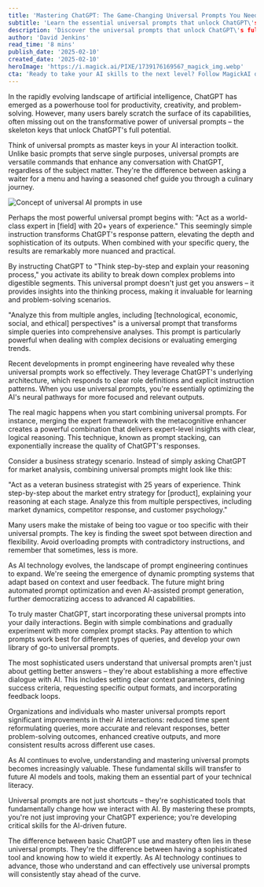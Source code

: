 ```yaml
---
title: 'Mastering ChatGPT: The Game-Changing Universal Prompts You Need to Know'
subtitle: 'Learn the essential universal prompts that unlock ChatGPT\'s full potential'
description: 'Discover the universal prompts that unlock ChatGPT\'s full potential, transforming it into a powerhouse tool for various applications. Learn how to leverage these sophisticated prompts for expert-level insights and enhanced AI interaction.'
author: 'David Jenkins'
read_time: '8 mins'
publish_date: '2025-02-10'
created_date: '2025-02-10'
heroImage: 'https://i.magick.ai/PIXE/1739176169567_magick_img.webp'
cta: 'Ready to take your AI skills to the next level? Follow MagickAI on LinkedIn for daily insights on advanced prompt engineering and the latest developments in AI technology that can revolutionize your workflow.'
---
```


In the rapidly evolving landscape of artificial intelligence, ChatGPT has emerged as a powerhouse tool for productivity, creativity, and problem-solving. However, many users barely scratch the surface of its capabilities, often missing out on the transformative power of universal prompts – the skeleton keys that unlock ChatGPT's full potential.

Think of universal prompts as master keys in your AI interaction toolkit. Unlike basic prompts that serve single purposes, universal prompts are versatile commands that enhance any conversation with ChatGPT, regardless of the subject matter. They're the difference between asking a waiter for a menu and having a seasoned chef guide you through a culinary journey.

![Concept of universal AI prompts in use](https://i.magick.ai/PIXE/1739176169571_magick_img.webp)

Perhaps the most powerful universal prompt begins with: "Act as a world-class expert in [field] with 20+ years of experience." This seemingly simple instruction transforms ChatGPT's response pattern, elevating the depth and sophistication of its outputs. When combined with your specific query, the results are remarkably more nuanced and practical.

By instructing ChatGPT to "Think step-by-step and explain your reasoning process," you activate its ability to break down complex problems into digestible segments. This universal prompt doesn't just get you answers – it provides insights into the thinking process, making it invaluable for learning and problem-solving scenarios.

"Analyze this from multiple angles, including [technological, economic, social, and ethical] perspectives" is a universal prompt that transforms simple queries into comprehensive analyses. This prompt is particularly powerful when dealing with complex decisions or evaluating emerging trends.

Recent developments in prompt engineering have revealed why these universal prompts work so effectively. They leverage ChatGPT's underlying architecture, which responds to clear role definitions and explicit instruction patterns. When you use universal prompts, you're essentially optimizing the AI's neural pathways for more focused and relevant outputs.

The real magic happens when you start combining universal prompts. For instance, merging the expert framework with the metacognitive enhancer creates a powerful combination that delivers expert-level insights with clear, logical reasoning. This technique, known as prompt stacking, can exponentially increase the quality of ChatGPT's responses.

Consider a business strategy scenario. Instead of simply asking ChatGPT for market analysis, combining universal prompts might look like this:

"Act as a veteran business strategist with 25 years of experience. Think step-by-step about the market entry strategy for [product], explaining your reasoning at each stage. Analyze this from multiple perspectives, including market dynamics, competitor response, and customer psychology."

Many users make the mistake of being too vague or too specific with their universal prompts. The key is finding the sweet spot between direction and flexibility. Avoid overloading prompts with contradictory instructions, and remember that sometimes, less is more.

As AI technology evolves, the landscape of prompt engineering continues to expand. We're seeing the emergence of dynamic prompting systems that adapt based on context and user feedback. The future might bring automated prompt optimization and even AI-assisted prompt generation, further democratizing access to advanced AI capabilities.

To truly master ChatGPT, start incorporating these universal prompts into your daily interactions. Begin with simple combinations and gradually experiment with more complex prompt stacks. Pay attention to which prompts work best for different types of queries, and develop your own library of go-to universal prompts.

The most sophisticated users understand that universal prompts aren't just about getting better answers – they're about establishing a more effective dialogue with AI. This includes setting clear context parameters, defining success criteria, requesting specific output formats, and incorporating feedback loops.

Organizations and individuals who master universal prompts report significant improvements in their AI interactions: reduced time spent reformulating queries, more accurate and relevant responses, better problem-solving outcomes, enhanced creative outputs, and more consistent results across different use cases.

As AI continues to evolve, understanding and mastering universal prompts becomes increasingly valuable. These fundamental skills will transfer to future AI models and tools, making them an essential part of your technical literacy.

Universal prompts are not just shortcuts – they're sophisticated tools that fundamentally change how we interact with AI. By mastering these prompts, you're not just improving your ChatGPT experience; you're developing critical skills for the AI-driven future.

The difference between basic ChatGPT use and mastery often lies in these universal prompts. They're the difference between having a sophisticated tool and knowing how to wield it expertly. As AI technology continues to advance, those who understand and can effectively use universal prompts will consistently stay ahead of the curve.